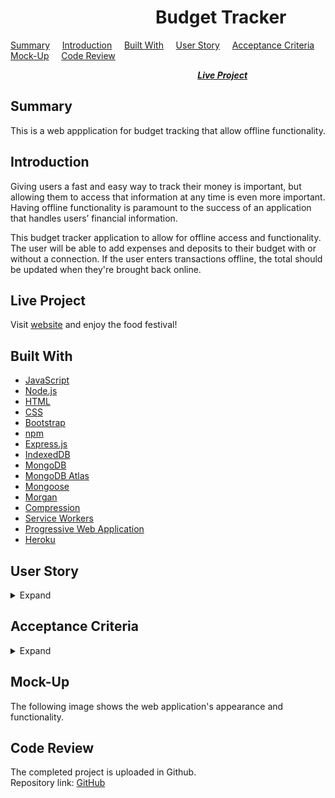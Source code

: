 #  &nbsp; &nbsp; &nbsp; &nbsp; &nbsp; &nbsp; &nbsp; &nbsp; &nbsp; &nbsp; &nbsp; &nbsp; &nbsp; &nbsp; &nbsp; &nbsp; &nbsp; &nbsp;Budget Tracker

[Summary](#Summary) &nbsp; &nbsp; [Introduction](#Introduction) &nbsp; &nbsp; [Built With](#Built-With) &nbsp; &nbsp; [User Story](#User-Story) &nbsp; &nbsp; [Acceptance Criteria](#Acceptance-Criteria) &nbsp; &nbsp; [Mock-Up](#Mock-up) &nbsp; &nbsp; [Code Review](#Code-Review)   

 &nbsp; &nbsp; &nbsp; &nbsp; &nbsp; &nbsp; &nbsp; &nbsp; &nbsp; &nbsp; &nbsp; &nbsp; &nbsp; &nbsp; &nbsp; &nbsp; &nbsp; &nbsp; &nbsp; &nbsp;  &nbsp; &nbsp; &nbsp; &nbsp; &nbsp; &nbsp; &nbsp; &nbsp; &nbsp; &nbsp; &nbsp; &nbsp; &nbsp; &nbsp; &nbsp; &nbsp; &nbsp; &nbsp; [***Live Project***](#Live-Project)

 ## Summary
 This is a web appplication for budget tracking that allow offline functionality.

 ## Introduction
 Giving users a fast and easy way to track their money is important, but allowing them to access that information at any time is even more important. Having offline functionality is paramount to the success of an application that handles users’ financial information.  

 This budget tracker application to allow for offline access and functionality. The user will be able to add expenses and deposits to their budget with or without a connection. If the user enters transactions offline, the total should be updated when they're brought back online. 

## Live Project
Visit [website]() and enjoy the food festival!

## Built With
* [JavaScript](https://www.javascript.com/)
* [Node.js](https://nodejs.org/en/)
* [HTML](https://developer.mozilla.org/en-US/docs/Web/HTML)
* [CSS](https://developer.mozilla.org/en-US/docs/Web/CSS)
* [Bootstrap](https://getbootstrap.com/)
* [npm](https://www.npmjs.com/)
* [Express.js](https://expressjs.com/)
* [IndexedDB](https://developer.mozilla.org/en-US/docs/Web/API/IndexedDB_API)
* [MongoDB](https://www.mongodb.com/2)
* [MongoDB Atlas](https://www.mongodb.com/cloud/atlas)
* [Mongoose](https://mongoosejs.com/)
* [Morgan](https://www.npmjs.com/package/morgan)
* [Compression](https://www.npmjs.com/package/compression)
* [Service Workers](https://developers.google.com/web/fundamentals/primers/service-workers)
* [Progressive Web Application](https://developer.mozilla.org/en-US/docs/Web/Progressive_web_apps)
* [Heroku](https://www.heroku.com/)
    

 ## User Story
<details>
<summary>Expand</summary>  
        
        AS AN avid traveler  
        I WANT to be able to track my withdrawals and deposits with or without a data/internet connection  
        SO THAT my account balance is accurate when I am traveling 
    
</details>

## Acceptance Criteria
<details>
<summary>Expand</summary>
        
        GIVEN a budget tracker without an internet connection  
        WHEN the user inputs an expense or deposit  
        THEN they will receive a notification that they have added an expense or deposit  
        WHEN the user reestablishes an internet connection  
        THEN the deposits or expenses added while they were offline are added to their transaction history and their totals are updated  
</details>

## Mock-Up
The following image shows the web application's appearance and functionality.

## Code Review
The completed project is uploaded in Github.  
Repository link:  [GitHub](https://github.com/rosefrancis-tech/budget-tracker)